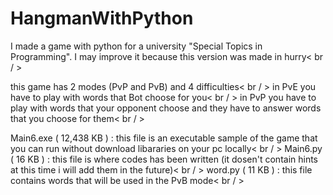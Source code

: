 # HangmanWithPython
I made a game with python for a university "Special Topics in Programming". I may improve it because this version was made in hurry< br / > 

this game has 2 modes (PvP and PvB) and 4 difficulties< br / > 
in PvE you have to play with words that Bot choose for you< br / > 
in PvP you have to play with words that your opponent choose and they have to answer words that you choose for them< br / > 

Main6.exe ( 12,438 KB ) : this file is an executable sample of the game that you can run without download libararies on your pc locally< br / > 
Main6.py ( 16 KB ) : this file is where codes has been written (it dosen't contain hints at this time i will add them in the future)< br / > 
word.py ( 11 KB ) : this file contains words that will be used in the PvB mode< br / > 
